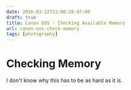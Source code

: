 ```yaml
---
date: 2016-03-22T22:00:28-07:00
draft: true
title: Canon EOS - Checking Available Memory
url: canon-eos-check-memory
tags: [photography]
---
```


# Checking Memory

I don't know why this has to be as hard as it is. 
